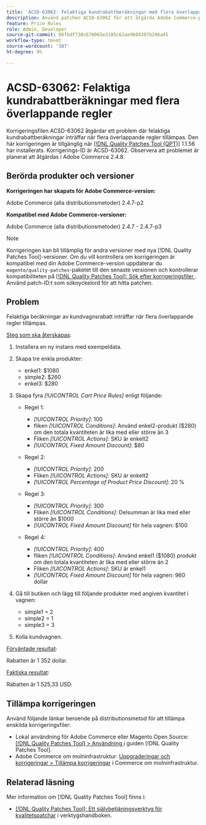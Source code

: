 ```yaml
---
title: 'ACSD-63062: Felaktiga kundrabattberäkningar med flera överlappande regler'
description: Använd patchen ACSD-63062 för att åtgärda Adobe Commerce-problemet där felaktiga kundrabattberäkningar inträffar när flera överlappande regler tillämpas.
feature: Price Rules
role: Admin, Developer
source-git-commit: 06fbdf730c670065e3105c62ae9604307b296a45
workflow-type: tm+mt
source-wordcount: '387'
ht-degree: 0%

---
```


# ACSD-63062: Felaktiga kundrabattberäkningar med flera överlappande regler

Korrigeringsfilen ACSD-63062 åtgärdar ett problem där felaktiga kundrabattberäkningar inträffar när flera överlappande regler tillämpas. Den här korrigeringen är tillgänglig när [[!DNL Quality Patches Tool (QPT)]](/help/tools/quality-patches-tool/quality-patches-tool-to-self-serve-quality-patches.md) 1.1.56 har installerats. Korrigerings-ID är ACSD-63062. Observera att problemet är planerat att åtgärdas i Adobe Commerce 2.4.8.

## Berörda produkter och versioner

**Korrigeringen har skapats för Adobe Commerce-version:**

Adobe Commerce (alla distributionsmetoder) 2.4.7-p2

**Kompatibel med Adobe Commerce-versioner:**

Adobe Commerce (alla distributionsmetoder) 2.4.7 - 2.4.7-p3

>[!NOTE]
>
>Korrigeringen kan bli tillämplig för andra versioner med nya [!DNL Quality Patches Tool]-versioner. Om du vill kontrollera om korrigeringen är kompatibel med din Adobe Commerce-version uppdaterar du `magento/quality-patches`-paketet till den senaste versionen och kontrollerar kompatibiliteten på [[!DNL Quality Patches Tool]: Sök efter korrigeringsfiler ](https://experienceleague.adobe.com/tools/commerce-quality-patches/index.html). Använd patch-ID:t som söknyckelord för att hitta patchen.

## Problem

Felaktiga beräkningar av kundvagnsrabatt inträffar när flera överlappande regler tillämpas.

<u>Steg som ska återskapas</u>:

1. Installera en ny instans med exempeldata.
1. Skapa tre enkla produkter:

   * enkel1: $1080
   * simple2: $260
   * enkel3: $280

1. Skapa fyra *[!UICONTROL Cart Price Rules]* enligt följande:

   * Regel 1:

      * *[!UICONTROL Priority]*: 100
      * fliken *[!UICONTROL Conditions]*: Använd enkel2-produkt ($280) om den totala kvantiteten är lika med eller större än 3
      * Fliken *[!UICONTROL Actions]*: SKU är enkelt2
      * *[!UICONTROL Fixed Amount Discount]*: $80

   * Regel 2:

      * *[!UICONTROL Priority]*: 200
      * Fliken *[!UICONTROL Actions]*: SKU är enkelt2
      * *[!UICONTROL Percentage of Product Price Discount]*: 20 %

   * Regel 3:

      * *[!UICONTROL Priority]*: 300
      * Fliken *[!UICONTROL Conditions]*: Delsumman är lika med eller större än $1000
      * *[!UICONTROL Fixed Amount Discount]* för hela vagnen: $100

   * Regel 4:

      * *[!UICONTROL Priority]*: 400
      * fliken *[!UICONTROL Conditions]*: Använd enkel1 ($1080) produkt om den totala kvantiteten är lika med eller större än 2
      * Fliken *[!UICONTROL Actions]*: SKU är enkel1
      * *[!UICONTROL Fixed Amount Discount]* för hela vagnen: 960 dollar

1. Gå till butiken och lägg till följande produkter med angiven kvantitet i vagnen:

   * simple1 = 2
   * simple2 = 1
   * simple3 = 3

1. Kolla kundvagnen.

<u>Förväntade resultat</u>:

Rabatten är 1 352 dollar.

<u>Faktiska resultat</u>:

Rabatten är 1 525,33 USD.

## Tillämpa korrigeringen

Använd följande länkar beroende på distributionsmetod för att tillämpa enskilda korrigeringsfiler:

* Lokal användning för Adobe Commerce eller Magento Open Source: [[!DNL Quality Patches Tool] > Användning ](/help/tools/quality-patches-tool/usage.md) i guiden [!DNL Quality Patches Tool].
* Adobe Commerce om molninfrastruktur: [Uppgraderingar och korrigeringar > Tillämpa korrigeringar](https://experienceleague.adobe.com/docs/commerce-cloud-service/user-guide/develop/upgrade/apply-patches.html) i Commerce om molninfrastruktur.


## Relaterad läsning

Mer information om [!DNL Quality Patches Tool] finns i:

* [[!DNL Quality Patches Tool]: Ett självbetjäningsverktyg för kvalitetspatchar](/help/tools/quality-patches-tool/quality-patches-tool-to-self-serve-quality-patches.md) i verktygshandboken.
